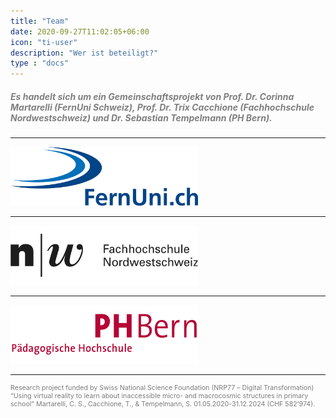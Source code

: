 ```yaml
---
title: "Team"
date: 2020-09-27T11:02:05+06:00
icon: "ti-user"
description: "Wer ist beteiligt?"
type : "docs"
---
```


##### <span style="color:grey">Es handelt sich um ein Gemeinschaftsprojekt von Prof. Dr. Corinna Martarelli (FernUni Schweiz), Prof. Dr. Trix Cacchione (Fachhochschule Nordwestschweiz) und Dr. Sebastian Tempelmann (PH Bern).</span>

---


[<img src="Logo_Fernuni_de.png" 
	title="FernUni Schweiz" width="300" />](https://fernuni.ch/)

---
[<img src="Logo_fhnw_de.png" 
	title="(Fachhochschule Nordwestschweiz" width="300" />](https://www.fhnw.ch/de/)

---
[<img src="Logo_PHBern.png" 
	title="PH Bern" width="300" />](https://www.phbern.ch/)

---
<div style="color: #7B7D7D; font-size: 8pt">
Research project funded by Swiss National Science Foundation (NRP77 – Digital Transformation) “Using virtual reality to learn about inaccessible micro- and macrocosmic structures in primary school” Martarelli, C. S., Cacchione, T., & Tempelmann, S. 01.05.2020-31.12.2024 (CHF 582’974).
</div>

